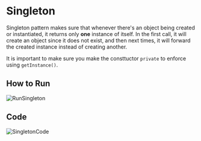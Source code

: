 # Singleton

Singleton pattern makes sure that whenever there's an object being created or instantiated, it returns only **one** instance of itself. In the first call, it will create an object since it does not exist, and then next times, it will forward the created instance instead of creating another.

It is important to make sure you make the consttuctor `private` to enforce using `getInstance()`.

## How to Run

![RunSingleton](https://i.imgur.com/N2oqnRL.png)

## Code

![SingletonCode](https://i.imgur.com/7uIzisd.png)
